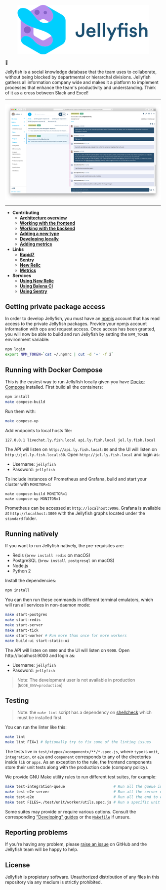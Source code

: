 <p align="center">
	<img src="./banner.png" height="160" />
</p>

🍩

Jellyfish is a social knowledge database that the team uses to collaborate,
without being blocked by departmental or hierarchal divisions. Jellyfish
gathers all information company wide and makes it a platform to implement
processes that enhance the team's productivity and understanding. Think of it
as a cross between Slack and Excel!

***

![Jellyfish Screenshot](./screenshot.png)

***

- **Contributing**
	- [**Architecture overview**](https://github.com/product-os/jellyfish/blob/master/ARCHITECTURE.md)
	- [**Working with the frontend**](https://github.com/product-os/jellyfish/blob/master/docs/developing/frontend.markdown)
	- [**Working with the backend**](https://github.com/product-os/jellyfish/blob/master/docs/developing/backend.markdown)
	- [**Adding a new type**](https://github.com/product-os/jellyfish/blob/master/docs/developing/add-new-type.markdown)
	- [**Developing locally**](https://github.com/product-os/jellyfish/blob/master/docs/developing/running-on-balena.markdown)
	- [**Adding metrics**](https://github.com/product-os/jellyfish-metrics/blob/master/doc/adding-metrics.markdown)
- **Links**
	- [**Rapid7**](https://eu.ops.insight.rapid7.com/op/8306227C3C134F65ACF1#/search?logs=%5B%225df30105-2e0a-4e5a-b76a-baa5fc997b36%22%5D&range=Last%2020%20Minutes)
	- [**Sentry**](https://sentry.io/organizations/balena/issues/?project=1366139)
	- [**New Relic**](https://synthetics.newrelic.com/accounts/2054842/monitors/8bf2b38d-7c2a-4d71-9629-7cbf05b6bd21)
	- [**Metrics**](https://monitor.balena-cloud.com/d/jellyfish/jellyfish?orgId=1)
- **Services**
	- [**Using New Relic**](https://github.com/product-os/jellyfish/blob/master/docs/newrelic.markdown)
	- [**Using Balena CI**](https://github.com/product-os/jellyfish/blob/master/docs/balenaci.markdown)
	- [**Using Sentry**](https://github.com/product-os/jellyfish/blob/master/docs/sentry.markdown)

Getting private package access
------------------------------

In order to develop Jellyfish, you must have an [npmjs](https://npmjs.com) account
that has read access to the private Jellyfish packages. Provide your npmjs account
information with ops and request access. Once access has been granted, you will now
be able to build and run Jellyfish by setting the `NPM_TOKEN` environment variable:

```sh
npm login
export NPM_TOKEN=`cat ~/.npmrc | cut -d '=' -f 2`
```

Running with Docker Compose
---------------------------

This is the easiest way to run Jellyfish locally given you have [Docker
Compose](https://docs.docker.com/compose/) installed. First build all the
containers:

```sh
npm install
make compose-build
```

Run them with:

```sh
make compose-up
```

Add endpoints to local hosts file:

```
127.0.0.1 livechat.ly.fish.local api.ly.fish.local jel.ly.fish.local
```

The API will listen on `http://api.ly.fish.local:80` and the UI will listen on `http://jel.ly.fish.local:80`.
Open `http://jel.ly.fish.local` and login as:

- Username: `jellyfish`
- Password: `jellyfish`

To include instances of Prometheus and Grafana, build and start your cluster with `MONITOR=1`:
```
make compose-build MONITOR=1
make compose-up MONITOR=1
```

Prometheus can be accessed at `http://localhost:9090`.
Grafana is available at `http://localhost:3000` with the Jellyfish graphs located under the `standard` folder.

Running natively
----------------

If you want to run Jellyfish natively, the pre-requisites are:

- Redis (`brew install redis` on macOS)
- PostgreSQL (`brew install postgresql` on macOS)
- Node.js
- Python 2

Install the dependencies:

```sh
npm install
```

You can then run these commands in different terminal emulators, which will run
all services in non-daemon mode:

```sh
make start-postgres
make start-redis
make start-server
make start-tick
make start-worker # Run more than once for more workers
make build-ui start-static-ui
```

The API will listen on `8000` and the UI will listen on `9000`. Open
http://localhost:9000 and login as:

- Username: `jellyfish`
- Password: `jellyfish`

> Note: The development user is not available in production
> (`NODE_ENV=production`)

Testing
-------

>Note: the `make lint` script has a dependency on [shellcheck](https://github.com/koalaman/shellcheck) which must
>be installed first.

You can run the linter like this:

```sh
make lint
make lint FIX=1 # Optionally try to fix some of the linting issues
```

The tests live in `test/<type>/<component>/**/*.spec.js`, where `type` is
`unit`, `integration`, or `e2e` and `component` corresponds to any of the
directories inside `lib` or `apps`. As an exception to the rule, the frontend
components store their unit tests along with the production code (company
policy).

We provide GNU Make utility rules to run different test suites, for example:

```sh
make test-integration-queue                      # Run all the queue integration tests
make test-e2e-server                             # Run all the server end to end tests
make test-e2e                                    # Run all the end to end tests
make test FILES=./test/unit/worker/utils.spec.js # Run a specific unit test file inside "worker"
```

Some suites may provide or require various options. Consult the corresponding
["Developing"
guides](https://github.com/product-os/jellyfish/tree/master/docs/developing) or
the [`Makefile`](https://github.com/product-os/jellyfish/blob/master/Makefile)
if unsure.

Reporting problems
------------------

If you're having any problem, please [raise an
issue](https://github.com/product-os/jellyfish/issues/new) on GitHub and the
Jellyfish team will be happy to help.

License
-------

Jellyfish is propietary software. Unauthorized distribution of any files in
this repository via any medium is strictly prohibited.
